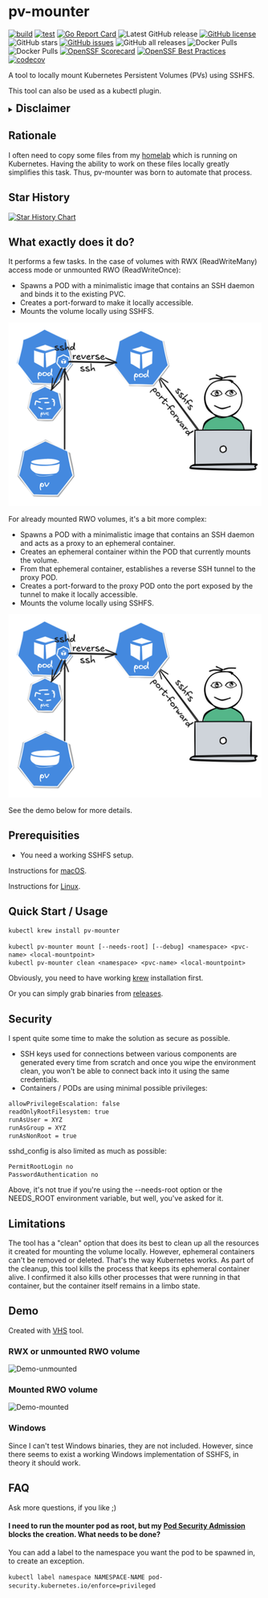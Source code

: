 # pv-mounter

[![build](https://github.com/fenio/pv-mounter/actions/workflows/build.yaml/badge.svg)](https://github.com/fenio/pv-mounter/actions/workflows/build.yaml)
[![test](https://github.com/fenio/pv-mounter/actions/workflows/test.yaml/badge.svg)](https://github.com/fenio/pv-mounter/actions/workflows/test.yaml)
[![Go Report Card](https://goreportcard.com/badge/github.com/fenio/pv-mounter)](https://goreportcard.com/report/github.com/fenio/pv-mounter)
![Latest GitHub release](https://img.shields.io/github/release/fenio/pv-mounter.svg)
[![GitHub license](https://img.shields.io/github/license/fenio/pv-mounter)](https://github.com/fenio/pv-mounter/blob/main/LICENSE)
![GitHub stars](https://img.shields.io/github/stars/fenio/pv-mounter.svg?label=github%20stars)
[![GitHub issues](https://img.shields.io/github/issues/fenio/pv-mounter)](https://github.com/fenio/pv-mounter/issues)
![GitHub all releases](https://img.shields.io/github/downloads/fenio/pv-mounter/total)
![Docker Pulls](https://img.shields.io/docker/pulls/bfenski/volume-exposer?label=volume-exposer%20-%20docker%20pulls)
![Docker Pulls](https://img.shields.io/docker/pulls/bfenski/volume-exposer-privileged?label=volume-exposer-privileged%20-%20docker%20pulls)
[![OpenSSF Scorecard](https://api.scorecard.dev/projects/github.com/fenio/pv-mounter/badge)](https://scorecard.dev/viewer/?uri=github.com/fenio/pv-mounter)
[![OpenSSF Best Practices](https://www.bestpractices.dev/projects/9551/badge)](https://www.bestpractices.dev/projects/9551)
[![codecov](https://codecov.io/gh/fenio/pv-mounter/graph/badge.svg?token=DHYZ71SVDV)](https://codecov.io/gh/fenio/pv-mounter)

A tool to locally mount Kubernetes Persistent Volumes (PVs) using SSHFS.

This tool can also be used as a kubectl plugin.

<details>
  <summary><h2 style="display: inline-block; margin: 0;">Disclaimer</h2></summary>

This tool was created with significant help from [ChatGPT-4o](https://chatgpt.com/?model=gpt-4o) and [perplexity](https://www.perplexity.ai/).
In fact, I didn't have to write much of the code myself, but I spent a lot of time crafting the correct prompts for these tools.

**Update**

The above was true for versions 0.0.x. With version 0.5.0, I actually had to learn some Go. While I still used help from GPT, I had to completely change my approach.
AI alone wasn't able to create fully functional code that met all my requirements.

I published it using the Apache-2.0 license because the initial [repository](https://github.com/replicatedhq/krew-plugin-template) was licensed this way. However, to be honest, I'm not sure how such copy-and-paste code should be licensed.

</details>

## Rationale

I often need to copy some files from my [homelab](https://github.com/fenio/homelab) which is running on Kubernetes.
Having the ability to work on these files locally greatly simplifies this task. Thus, pv-mounter was born to automate that process.

## Star History

[![Star History Chart](https://api.star-history.com/svg?repos=fenio/pv-mounter&type=Date)](https://star-history.com/#fenio/pv-mounter&Date)

## What exactly does it do?

It performs a few tasks. In the case of volumes with RWX (ReadWriteMany) access mode or unmounted RWO (ReadWriteOnce):

* Spawns a POD with a minimalistic image that contains an SSH daemon and binds it to the existing PVC.
* Creates a port-forward to make it locally accessible.
* Mounts the volume locally using SSHFS.

![RWX](rwx.png)

For already mounted RWO volumes, it's a bit more complex:

* Spawns a POD with a minimalistic image that contains an SSH daemon and acts as a proxy to an ephemeral container.
* Creates an ephemeral container within the POD that currently mounts the volume.
* From that ephemeral container, establishes a reverse SSH tunnel to the proxy POD.
* Creates a port-forward to the proxy POD onto the port exposed by the tunnel to make it locally accessible.
* Mounts the volume locally using SSHFS.


![RWO](rwo.png)


See the demo below for more details.

## Prerequisities

* You need a working SSHFS setup.

Instructions for [macOS](https://osxfuse.github.io/).

Instructions for [Linux](https://github.com/libfuse/sshfs).

## Quick Start / Usage

```
kubectl krew install pv-mounter

kubectl pv-mounter mount [--needs-root] [--debug] <namespace> <pvc-name> <local-mountpoint>
kubectl pv-mounter clean <namespace> <pvc-name> <local-mountpoint>

```

Obviously, you need to have working [krew](https://krew.sigs.k8s.io/docs/user-guide/setup/install/) installation first.

Or you can simply grab binaries from [releases](https://github.com/fenio/pv-mounter/releases).

## Security

I spent quite some time to make the solution as secure as possible.

* SSH keys used for connections between various components are generated every time from scratch and once you wipe the environment clean, you won't be able to connect back into it using the same credentials.
* Containers / PODs are using minimal possible privileges:

```
allowPrivilegeEscalation: false
readOnlyRootFilesystem: true
runAsUser = XYZ
runAsGroup = XYZ
runAsNonRoot = true
```

sshd_config is also limited as much as possible:

```
PermitRootLogin no
PasswordAuthentication no
```

Above, it's not true if you're using the --needs-root option or the NEEDS_ROOT environment variable, but well, you've asked for it.

## Limitations

The tool has a "clean" option that does its best to clean up all the resources it created for mounting the volume locally.
However, ephemeral containers can't be removed or deleted. That's the way Kubernetes works.
As part of the cleanup, this tool kills the process that keeps its ephemeral container alive.
I confirmed it also kills other processes that were running in that container, but the container itself remains in a limbo state.

## Demo

Created with [VHS](https://github.com/charmbracelet/vhs) tool.

### RWX or unmounted RWO volume

![Demo-unmounted](unmounted.gif)

### Mounted RWO volume

![Demo-mounted](mounted.gif)

### Windows

Since I can't test Windows binaries, they are not included. However, since there seems to exist a working Windows implementation of SSHFS, in theory it should work.

## FAQ

Ask more questions, if you like ;)

#### I need to run the mounter pod as root, but my [Pod Security Admission](https://kubernetes.io/docs/concepts/security/pod-security-admission/) blocks the creation. What needs to be done?

You can add a label to the namespace you want the pod to be spawned in, to create an exception.

`kubectl label namespace NAMESPACE-NAME pod-security.kubernetes.io/enforce=privileged`
